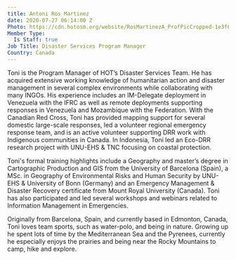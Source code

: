 ```yaml
---
title: Antoni Ros Martinez
date: 2020-07-27 06:14:00 Z
Photo: https://cdn.hotosm.org/website/RosMartinezA_ProfPicCropped-1e3f66.jpg
Member Type:
  Is Staff: true
Job Title: Disaster Services Program Manager
Country: Canada
---
```


Toni is the Program Manager of HOT’s Disaster Services Team. He has acquired extensive working knowledge of humanitarian action and disaster management in several complex environments while collaborating with many INGOs. His experience includes an IM-Delegate deployment in Venezuela with the IFRC as well as remote deployments supporting responses in Venezuela and Mozambique with the Federation. With the Canadian Red Cross, Toni has provided mapping support for several domestic large-scale responses, led a volunteer regional emergency response team, and is an active volunteer supporting DRR work with Indigenous communities in Canada. In Indonesia, Toni led an Eco-DRR research project with UNU-EHS & TNC focusing on coastal protection.

Toni's formal training highlights include a Geography and master’s degree in Cartographic Production and GIS from the University of Barcelona (Spain), a MSc. in Geography of Environmental Risks and Human Security by UNU-EHS & University of Bonn (Germany) and an Emergency Management & Disaster Recovery certificate from Mount Royal University (Canada). Toni has also participated and led several workshops and webinars related to Information Management in Emergencies.

Originally from Barcelona, Spain, and currently based in Edmonton, Canada, Toni loves team sports, such as water-polo, and being in nature. Growing up he spent lots of time by the Mediterranean Sea and the Pyrenees, currently he especially enjoys the prairies and being near the Rocky Mountains to camp, hike and explore.